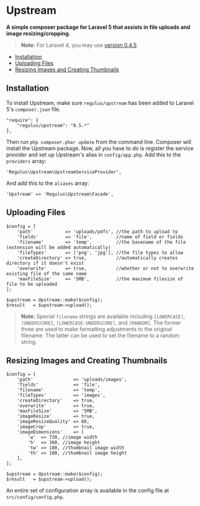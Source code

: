 Upstream
========

**A simple composer package for Laravel 5 that assists in file uploads and image resizing/cropping.**

> **Note:** For Laravel 4, you may use <a href="https://github.com/Regulus343/Upstream/tree/v0.4.5">version 0.4.5</a>.

- [Installation](#installation)
- [Uploading Files](#uploading-files)
- [Resizing Images and Creating Thumbnails](#images)

<a name="installation"></a>
## Installation

To install Upstream, make sure `regulus/upstream` has been added to Laravel 5's `composer.json` file.

	"require": {
		"regulus/upstream": "0.5.*"
	},

Then run `php composer.phar update` from the command line. Composer will install the Upstream package. Now, all you have to do is register the service provider and set up Upstream's alias in `config/app.php`. Add this to the `providers` array:

	'Regulus\Upstream\UpstreamServiceProvider',

And add this to the `aliases` array:

	'Upstream' => 'Regulus\Upstream\Facade',

<a name="uploading-files"></a>
## Uploading Files

	$config = [
		'path'            => 'uploads/pdfs', //the path to upload to
		'fields'          => 'file',         //name of field or fields
		'filename'        => 'temp',         //the basename of the file (extension will be added automatically)
		'fileTypes'       => ['png', 'jpg'], //the file types to allow
		'createDirectory' => true,           //automatically creates directory if it doesn't exist
		'overwrite'       => true,           //whether or not to overwrite existing file of the same name
		'maxFileSize'     => '5MB',          //the maximum filesize of file to be uploaded
	];

	$upstream = Upstream::make($config);
	$result   = $upstream->upload();

> **Note:** Special `filename` strings are available including `[LOWERCASE]`, `[UNDERSCORE]`, `[LOWERCASE-UNDERSCORE]`, and `[RANDOM]`. The former three are used to make formatting adjustments to the original filename. The latter can be used to set the filename to a random string.

<a name="images"></a>
## Resizing Images and Creating Thumbnails

	$config = [
		'path'               => 'uploads/images',
		'fields'             => 'file',
		'filename'           => 'temp',
		'fileTypes'          => 'images',
		'createDirectory'    => true,
		'overwrite'          => true,
		'maxFileSize'        => '5MB',
		'imageResize'        => true,
		'imageResizeQuality' => 60,
		'imageCrop'          => true,
		'imageDimensions'    => [
			'w'  => 720, //image width
			'h'  => 360, //image height
			'tw' => 180, //thumbnail image width
			'th' => 180, //thumbnail image height
		],
	];

	$upstream = Upstream::make($config);
	$result   = $upstream->upload();

An entire set of configuration array is available in the config file at `src/config/config.php`.